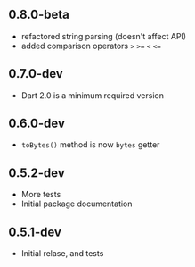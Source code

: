 ## 0.8.0-beta
- refactored string parsing (doesn't affect API)
- added comparison operators `>` `>=` `<` `<=` 

## 0.7.0-dev
- Dart 2.0 is a minimum required version 

## 0.6.0-dev
- `toBytes()` method is now `bytes` getter 

## 0.5.2-dev
- More tests
- Initial package documentation

## 0.5.1-dev
- Initial relase, and tests
